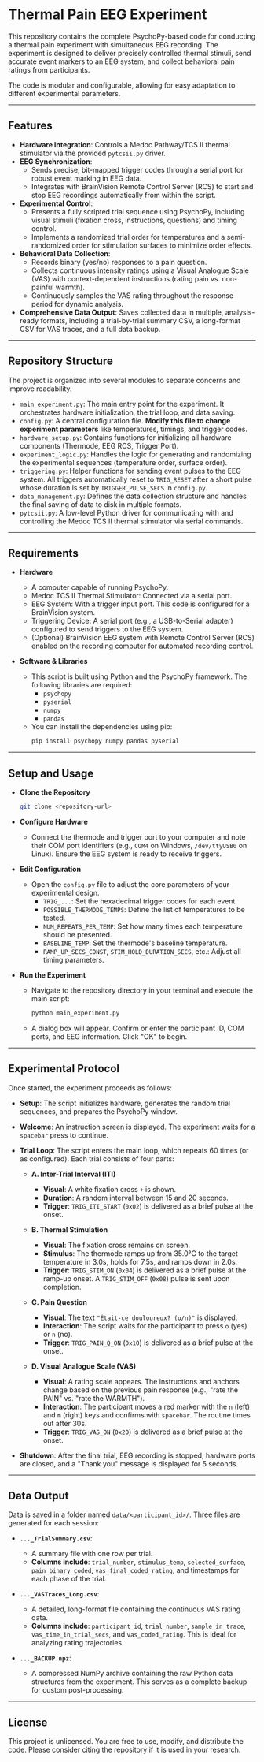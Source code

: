 # Thermal Pain EEG Experiment

This repository contains the complete PsychoPy-based code for conducting a thermal pain experiment with simultaneous EEG recording. The experiment is designed to deliver precisely controlled thermal stimuli, send accurate event markers to an EEG system, and collect behavioral pain ratings from participants.

The code is modular and configurable, allowing for easy adaptation to different experimental parameters.

***

## Features

* **Hardware Integration**: Controls a Medoc Pathway/TCS II thermal stimulator via the provided `pytcsii.py` driver.
* **EEG Synchronization**:
    * Sends precise, bit-mapped trigger codes through a serial port for robust event marking in EEG data.
    * Integrates with BrainVision Remote Control Server (RCS) to start and stop EEG recordings automatically from within the script.
* **Experimental Control**:
    * Presents a fully scripted trial sequence using PsychoPy, including visual stimuli (fixation cross, instructions, questions) and timing control.
    * Implements a randomized trial order for temperatures and a semi-randomized order for stimulation surfaces to minimize order effects.
* **Behavioral Data Collection**:
    * Records binary (yes/no) responses to a pain question.
    * Collects continuous intensity ratings using a Visual Analogue Scale (VAS) with context-dependent instructions (rating pain vs. non-painful warmth).
    * Continuously samples the VAS rating throughout the response period for dynamic analysis.
* **Comprehensive Data Output**: Saves collected data in multiple, analysis-ready formats, including a trial-by-trial summary CSV, a long-format CSV for VAS traces, and a full data backup.

***

## Repository Structure

The project is organized into several modules to separate concerns and improve readability.

* `main_experiment.py`: The main entry point for the experiment. It orchestrates hardware initialization, the trial loop, and data saving.
* `config.py`: A central configuration file. **Modify this file to change experiment parameters** like temperatures, timings, and trigger codes.
* `hardware_setup.py`: Contains functions for initializing all hardware components (Thermode, EEG RCS, Trigger Port).
* `experiment_logic.py`: Handles the logic for generating and randomizing the experimental sequences (temperature order, surface order).
* `triggering.py`: Helper functions for sending event pulses to the EEG system. All triggers automatically reset to `TRIG_RESET` after a short pulse whose duration is set by `TRIGGER_PULSE_SECS` in `config.py`.
* `data_management.py`: Defines the data collection structure and handles the final saving of data to disk in multiple formats.
* `pytcsii.py`: A low-level Python driver for communicating with and controlling the Medoc TCS II thermal stimulator via serial commands.

***

## Requirements

* **Hardware**
    * A computer capable of running PsychoPy.
    * Medoc TCS II Thermal Stimulator: Connected via a serial port.
    * EEG System: With a trigger input port. This code is configured for a BrainVision system.
    * Triggering Device: A serial port (e.g., a USB-to-Serial adapter) configured to send triggers to the EEG system.
    * (Optional) BrainVision EEG system with Remote Control Server (RCS) enabled on the recording computer for automated recording control.

* **Software & Libraries**
    * This script is built using Python and the PsychoPy framework. The following libraries are required:
        * `psychopy`
        * `pyserial`
        * `numpy`
        * `pandas`
    * You can install the dependencies using pip:
        ```bash
        pip install psychopy numpy pandas pyserial
        ```

***

## Setup and Usage

* **Clone the Repository**
    ```bash
    git clone <repository-url>
    ```
* **Configure Hardware**
    * Connect the thermode and trigger port to your computer and note their COM port identifiers (e.g., `COM4` on Windows, `/dev/ttyUSB0` on Linux). Ensure the EEG system is ready to receive triggers.

* **Edit Configuration**
    * Open the `config.py` file to adjust the core parameters of your experimental design.
        * `TRIG_...`: Set the hexadecimal trigger codes for each event.
        * `POSSIBLE_THERMODE_TEMPS`: Define the list of temperatures to be tested.
        * `NUM_REPEATS_PER_TEMP`: Set how many times each temperature should be presented.
        * `BASELINE_TEMP`: Set the thermode's baseline temperature.
        * `RAMP_UP_SECS_CONST`, `STIM_HOLD_DURATION_SECS`, etc.: Adjust all timing parameters.

* **Run the Experiment**
    * Navigate to the repository directory in your terminal and execute the main script:
        ```bash
        python main_experiment.py
        ```
    * A dialog box will appear. Confirm or enter the participant ID, COM ports, and EEG information. Click "OK" to begin.

***

## Experimental Protocol

Once started, the experiment proceeds as follows:

* **Setup**: The script initializes hardware, generates the random trial sequences, and prepares the PsychoPy window.
* **Welcome**: An instruction screen is displayed. The experiment waits for a `spacebar` press to continue.
* **Trial Loop**: The script enters the main loop, which repeats 60 times (or as configured). Each trial consists of four parts:

    * **A. Inter-Trial Interval (ITI)**
        * **Visual**: A white fixation cross `+` is shown.
        * **Duration**: A random interval between 15 and 20 seconds.
        * **Trigger**: `TRIG_ITI_START` (`0x02`) is delivered as a brief pulse at the onset.

    * **B. Thermal Stimulation**
        * **Visual**: The fixation cross remains on screen.
        * **Stimulus**: The thermode ramps up from 35.0°C to the target temperature in 3.0s, holds for 7.5s, and ramps down in 2.0s.
        * **Trigger**: `TRIG_STIM_ON` (`0x04`) is delivered as a brief pulse at the ramp-up onset. A `TRIG_STIM_OFF` (`0x08`) pulse is sent upon completion.

    * **C. Pain Question**
        * **Visual**: The text `"Était-ce douloureux? (o/n)"` is displayed.
        * **Interaction**: The script waits for the participant to press `o` (yes) or `n` (no).
        * **Trigger**: `TRIG_PAIN_Q_ON` (`0x10`) is delivered as a brief pulse at the onset.

    * **D. Visual Analogue Scale (VAS)**
        * **Visual**: A rating scale appears. The instructions and anchors change based on the previous pain response (e.g., "rate the PAIN" vs. "rate the WARMTH").
        * **Interaction**: The participant moves a red marker with the `n` (left) and `m` (right) keys and confirms with `spacebar`. The routine times out after 30s.
        * **Trigger**: `TRIG_VAS_ON` (`0x20`) is delivered as a brief pulse at the onset.

* **Shutdown**: After the final trial, EEG recording is stopped, hardware ports are closed, and a "Thank you" message is displayed for 5 seconds.

***

## Data Output

Data is saved in a folder named `data/<participant_id>/`. Three files are generated for each session:

* **`..._TrialSummary.csv`**:
    * A summary file with one row per trial.
    * **Columns include**: `trial_number`, `stimulus_temp`, `selected_surface`, `pain_binary_coded`, `vas_final_coded_rating`, and timestamps for each phase of the trial.

* **`..._VASTraces_Long.csv`**:
    * A detailed, long-format file containing the continuous VAS rating data.
    * **Columns include**: `participant_id`, `trial_number`, `sample_in_trace`, `vas_time_in_trial_secs`, and `vas_coded_rating`. This is ideal for analyzing rating trajectories.

* **`..._BACKUP.npz`**:
    * A compressed NumPy archive containing the raw Python data structures from the experiment. This serves as a complete backup for custom post-processing.

***

## License

This project is unlicensed. You are free to use, modify, and distribute the code. Please consider citing the repository if it is used in your research.
